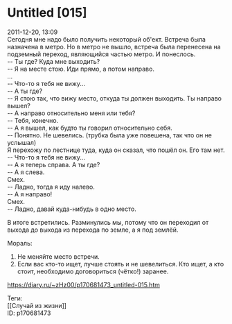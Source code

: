 Untitled [015]
===============

   
 2011-12-20, 13:09   
  Сегодня мне надо было получить некоторый об'ект. Встреча была назначена в метро. Но в метро не вышло, встреча была перенесена на подземный переход, являющийся частью метро. И понеслось.   
 -- Ты где? Куда мне выходить?   
 -- Я на месте стою. Иди прямо, а потом направо.   
 ...   
 -- Что-то я тебя не вижу...   
 -- А ты где?   
 -- Я стою так, что вижу место, откуда ты должен выходить. Ты направо вышел?   
 -- А направо относительно меня или тебя?   
 -- Тебя, конечно.   
 -- А я вышел, как будто ты говорил относительно себя.   
 -- Понятно. Не шевелись. (трубка была уже повешена, так что он не услышал)   
 Я перехожу по лестнице туда, куда он сказал, что пошёл он. Его там нет.   
 -- Что-то я тебя не вижу...   
 -- А я теперь справа. А ты где?   
 -- А я слева.   
 Смех.   
 -- Ладно, тогда я иду налево.   
 -- А я направо!   
 Смех.   
 -- Ладно, давай куда-нибудь в одно место.   
   
 В итоге встретились. Разминулись мы, потому что он переходил от выхода до выхода из перехода по земле, а я под землёй.   
   
 Мораль:   
 1. Не меняйте место встречи.   
 2. Если вас кто-то ищет, лучше стоять и не шевелиться. Кто ищет, а кто стоит, необходимо договориться (чётко!) заранее.   
    
 <https://diary.ru/~zHz00/p170681473_untitled-015.htm>   
   
 Теги:   
 [[Случай из жизни]]   
 ID: p170681473
